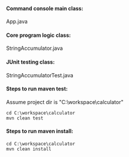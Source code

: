 #### Command console main class:
App.java<br/>
#### Core program logic class:
StringAccumulator.java<br/>
#### JUnit testing class:
StringAccumulatorTest.java


#### Steps to run maven test:
Assume project dir is "C:\workspace\calculator"
```
cd C:\workspace\calculator
mvn clean test
```
#### Steps to run maven install:
```
cd C:\workspace\calculator
mvn clean install
```

